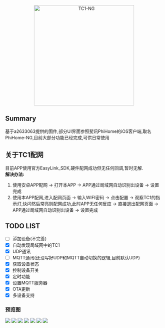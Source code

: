 <div align="center">
<img width="320" height="320" src="TC1_Logo.png" alt="TC1-NG"/>
</p>
</div>

## Summary

基于a2633063提供的固件,部分UI界面参照斐讯PhiHome的iOS客户端,取名PhiHome-NG,目前大部分功能已经完成,可供日常使用

## 关于TC1配网

目前APP使用官方EasyLink_SDK,硬件配网成功但无任何回调,暂时无解.    
**解决办法:**   
1. 使用安卓APP配网 -> 打开本APP -> APP通过局域网自动识别出设备 -> 设置完成  
2. 使用本APP配网,进入配网页面 -> 输入WIFI密码 -> 点击配置 -> 观察TC1的指示灯,快闪然后常亮则配网成功,此时APP无任何反应 -> 直接退出配网页面 -> APP通过局域网自动识别出设备 -> 设置完成


## TODO LIST

- [ ] 添加设备(不完善)
- [x] 自动发现局域网中的TC1
- [x] UDP通讯
- [ ] MQTT通讯(还没写好UDP和MQTT自动切换的逻辑,目前默认UDP)
- [x] 获取设备状态
- [x] 控制设备开关
- [x] 定时功能
- [x] 设置MQTT服务器
- [x] OTA更新
- [x] 多设备支持

### 预览图
![](https://github.com/HuaZao/TC1-NG/blob/master/ScreenShot1.png)
![](https://github.com/HuaZao/TC1-NG/blob/master/ScreenShot8.png)
![](https://github.com/HuaZao/TC1-NG/blob/master/ScreenShot2.png)
![](https://github.com/HuaZao/TC1-NG/blob/master/ScreenShot3.png)
![](https://github.com/HuaZao/TC1-NG/blob/master/ScreenShot4.png)
![](https://github.com/HuaZao/TC1-NG/blob/master/ScreenShot5.png)
![](https://github.com/HuaZao/TC1-NG/blob/master/ScreenShot6.png)
